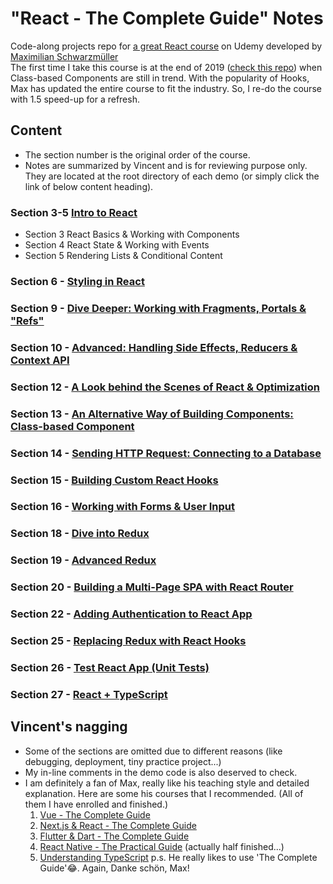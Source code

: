 # "React - The Complete Guide" Notes

Code-along projects repo for [a great React course](https://www.udemy.com/course/react-the-complete-guide-incl-redux/) on Udemy developed by [Maximilian Schwarzmüller](https://www.udemy.com/user/maximilian-schwarzmuller/) </br>
The first time I take this course is at the end of 2019 ([check this repo](https://github.com/Zhenyuan-Li/Udemy-React)) when Class-based Components are still in trend. With the popularity of Hooks, Max has updated the entire course to fit the industry. So, I re-do the course with 1.5 speed-up for a refresh.

## Content

- The section number is the original order of the course.
- Notes are summarized by Vincent and is for reviewing purpose only. They are located at the root directory of each demo (or simply click the link of below content heading).

### Section 3-5 [ Intro to React](https://github.com/Zhenyuan-Li/Udemy-React-v2.0/tree/main/1_Expenses_Recorder)

- Section 3 React Basics & Working with Components
- Section 4 React State & Working with Events
- Section 5 Rendering Lists & Conditional Content

### Section 6 - [Styling in React](https://github.com/Zhenyuan-Li/Udemy-React-v2.0/tree/main/2_Course_Goal)

### Section 9 - [Dive Deeper: Working with Fragments, Portals & "Refs"](https://github.com/Zhenyuan-Li/Udemy-React-v2.0/tree/main/3_Simple_User)

### Section 10 - [ Advanced: Handling Side Effects, Reducers & Context API](https://github.com/Zhenyuan-Li/Udemy-React-v2.0/tree/main/4_Dummy_Auth)

### Section 12 - [A Look behind the Scenes of React & Optimization](https://github.com/Zhenyuan-Li/Udemy-React-v2.0/tree/main/14_Title_List)

### Section 13 - [ An Alternative Way of Building Components: Class-based Component](https://github.com/Zhenyuan-Li/Udemy-React-v2.0/tree/main/15_Just_Users)

### Section 14 - [Sending HTTP Request: Connecting to a Database](https://github.com/Zhenyuan-Li/Udemy-React-v2.0/tree/main/5_StarWar_Movies)

### Section 15 - [Building Custom React Hooks](https://github.com/Zhenyuan-Li/Udemy-React-v2.0/tree/main/6_Counter_and_Tasker)

### Section 16 - [Working with Forms & User Input ](https://github.com/Zhenyuan-Li/Udemy-React-v2.0/tree/main/7_Profile_Form)

### Section 18 - [ Dive into Redux ](https://github.com/Zhenyuan-Li/Udemy-React-v2.0/tree/main/8_Fancy_Counter)

### Section 19 - [Advanced Redux ](https://github.com/Zhenyuan-Li/Udemy-React-v2.0/tree/main/9_Shopping_Cart)

### Section 20 - [Building a Multi-Page SPA with React Router](https://github.com/Zhenyuan-Li/Udemy-React-v2.0/tree/main/10_Great_Quotes)

### Section 22 - [Adding Authentication to React App](https://github.com/Zhenyuan-Li/Udemy-React-v2.0/tree/main/11_Good_Auth)

### Section 25 - [Replacing Redux with React Hooks](https://github.com/Zhenyuan-Li/Udemy-React-v2.0/tree/main/16_Favorite_Products)

### Section 26 - [Test React App (Unit Tests)](https://github.com/Zhenyuan-Li/Udemy-React-v2.0/tree/main/12_Easy_Testing)

### Section 27 - [React + TypeScript](https://github.com/Zhenyuan-Li/Udemy-React-v2.0/tree/main/13_Dive_into_TS)

## Vincent's nagging

- Some of the sections are omitted due to different reasons (like debugging, deployment, tiny practice project...)
- My in-line comments in the demo code is also deserved to check.
- I am definitely a fan of Max, really like his teaching style and detailed explanation. Here are some his courses that I recommended. (All of them I have enrolled and finished.)
  1. [Vue - The Complete Guide](https://www.udemy.com/course/vuejs-2-the-complete-guide/)
  2. [Next.js & React - The Complete Guide](https://www.udemy.com/course/nextjs-react-the-complete-guide/)
  3. [Flutter & Dart - The Complete Guide](https://www.udemy.com/course/understanding-typescript/)
  4. [React Native - The Practical Guide](https://www.udemy.com/course/react-native-the-practical-guide/) (actually half finished...)
  5. [Understanding TypeScript](https://www.udemy.com/course/understanding-typescript/learn/lecture/16999308?start=15#overview)
     p.s. He really likes to use 'The Complete Guide'😂. Again, Danke schön, Max!
